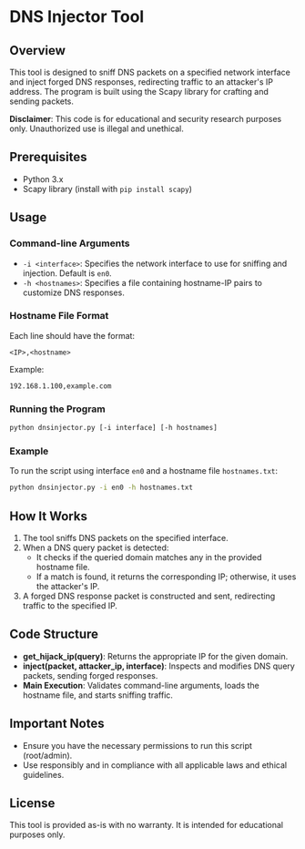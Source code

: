 
# DNS Injector Tool

## Overview
This tool is designed to sniff DNS packets on a specified network interface and inject forged DNS responses, redirecting traffic to an attacker's IP address. The program is built using the Scapy library for crafting and sending packets.

**Disclaimer**: This code is for educational and security research purposes only. Unauthorized use is illegal and unethical.

## Prerequisites
- Python 3.x
- Scapy library (install with `pip install scapy`)

## Usage
### Command-line Arguments
- `-i <interface>`: Specifies the network interface to use for sniffing and injection. Default is `en0`.
- `-h <hostnames>`: Specifies a file containing hostname-IP pairs to customize DNS responses.

### Hostname File Format
Each line should have the format:
```
<IP>,<hostname>
```
Example:
```
192.168.1.100,example.com
```

### Running the Program
```bash
python dnsinjector.py [-i interface] [-h hostnames]
```

### Example
To run the script using interface `en0` and a hostname file `hostnames.txt`:
```bash
python dnsinjector.py -i en0 -h hostnames.txt
```

## How It Works
1. The tool sniffs DNS packets on the specified interface.
2. When a DNS query packet is detected:
   - It checks if the queried domain matches any in the provided hostname file.
   - If a match is found, it returns the corresponding IP; otherwise, it uses the attacker's IP.
3. A forged DNS response packet is constructed and sent, redirecting traffic to the specified IP.

## Code Structure
- **get_hijack_ip(query)**: Returns the appropriate IP for the given domain.
- **inject(packet, attacker_ip, interface)**: Inspects and modifies DNS query packets, sending forged responses.
- **Main Execution**: Validates command-line arguments, loads the hostname file, and starts sniffing traffic.

## Important Notes
- Ensure you have the necessary permissions to run this script (root/admin).
- Use responsibly and in compliance with all applicable laws and ethical guidelines.

## License
This tool is provided as-is with no warranty. It is intended for educational purposes only.
